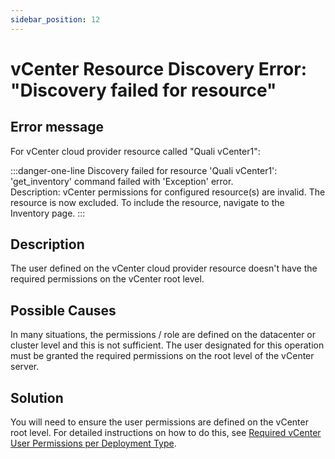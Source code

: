 ```yaml
---
sidebar_position: 12
---
```


# vCenter Resource Discovery Error: "Discovery failed for resource"

## Error message

For vCenter cloud provider resource called "Quali vCenter1":

:::danger-one-line
Discovery failed for resource 'Quali vCenter1': 'get\_inventory' command failed with 'Exception' error.  
Description: vCenter permissions for configured resource(s) are invalid. The resource is now excluded. To include the resource, navigate to the Inventory page.
:::

## Description

The user defined on the vCenter cloud provider resource doesn't have the required permissions on the vCenter root level.

## Possible Causes

In many situations, the permissions / role are defined on the datacenter or cluster level and this is not sufficient. The user designated for this operation must be granted the required permissions on the root level of the vCenter server.

## Solution

You will need to ensure the user permissions are defined on the vCenter root level. For detailed instructions on how to do this, see [Required vCenter User Permissions per Deployment Type](https://help.quali.com/Online%20Help/0.0/Portal/Content/Admn/vCenter-User-Prmsn.htm).
